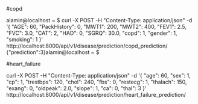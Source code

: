 #copd

alamin@localhost ~ $ curl -X POST -H "Content-Type: application/json" -d '{
    "AGE": 60,
    "PackHistory": 0,
    "MWT1": 200,
    "MWT2": 400,
    "FEV1": 2.5,
    "FVC": 3.0,
    "CAT": 2,
    "HAD": 0,
    "SGRQ": 30.0,
    "copd": 1,
    "gender": 1,
    "smoking": 1
}' http://localhost:8000/api/v1/disease/prediction/copd_prediction/
{"prediction":3}alamin@localhost ~ $ 



#heart_failure

curl -X POST -H "Content-Type: application/json" -d '{
    "age": 60,
    "sex": 1,
    "cp": 1,
    "trestbps": 120,
    "chol": 240,
    "fbs": 0,
    "restecg": 1,
    "thalach": 150,
    "exang": 0,
    "oldpeak": 2.0,
    "slope": 1,
    "ca": 0,
    "thal": 3
}' http://localhost:8000/api/v1/disease/prediction/heart_failure_prediction/
